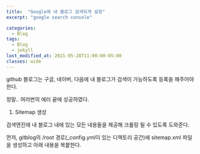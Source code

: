 ```yaml
---
title:  "Google에 내 블로그 검색되게 설정"
excerpt: "google search console"

categories:
  - Blog
tags:
  - Blog
  - jekyll
last_modified_at: 2021-05-28T11:00:00-05:00
classes: wide
---
```

github 블로그는 구글, 네이버, 다음에 내 블로그가 검색이 가능하도록 등록을 해주어야 한다.

정말.. 여러번의 에러 끝에 성공하였다.

1. Sitemap 생성

검색엔진에 내 블로그 내에 있는 모든 내용들을 제공해 크롤링 될 수 있도록 도와준다.

먼저, gitblog의 /root 경로(\_config.yml이 있는 디렉토리 공간)에 sitemap.xml 파일을 생성하고 아래 내용을 복붙한다. 
